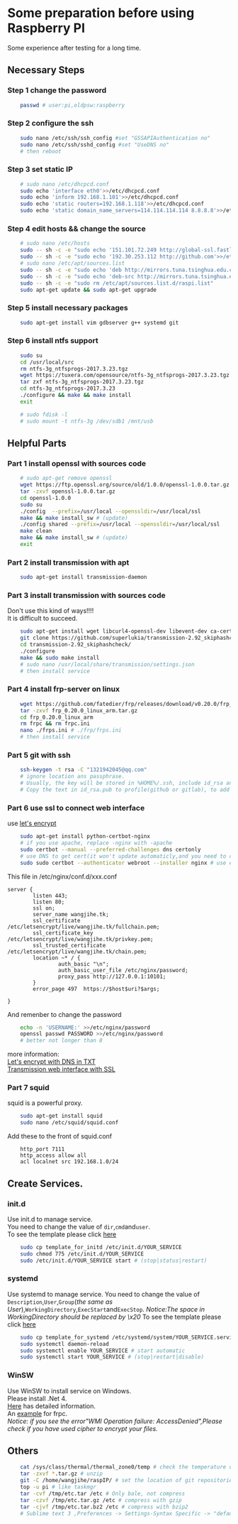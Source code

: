 Some preparation before using Raspberry PI
==========================================

Some experience after testing for a long time.


Necessary Steps
---------------

### Step 1 change the password ###
```Bash
    passwd # user:pi,oldpsw:raspberry
```

### Step 2 configure the ssh ###
```Bash
    sudo nano /etc/ssh/ssh_config #set "GSSAPIAuthentication no"
    sudo nano /etc/ssh/sshd_config #set "UseDNS no"
    # then reboot
```

### Step 3 set static IP ###
```Bash
    # sudo nano /etc/dhcpcd.conf
    sudo echo 'interface eth0'>>/etc/dhcpcd.conf
    sudo echo 'inform 192.168.1.101'>>/etc/dhcpcd.conf
    sudo echo 'static routers=192.168.1.118'>>/etc/dhcpcd.conf
    sudo echo 'static domain_name_servers=114.114.114.114 8.8.8.8'>>/etc/dhcpcd.conf
```

### Step 4 edit hosts && change the source ###
```Bash
    # sudo nano /etc/hosts
    sudo -- sh -c -e "sudo echo '151.101.72.249 http://global-ssl.fastly.Net'>>/etc/hosts"
    sudo -- sh -c -e "sudo echo '192.30.253.112 http://github.com'>>/etc/hosts"
    # sudo nano /etc/apt/sources.list
    sudo -- sh -c -e "sudo echo 'deb http://mirrors.tuna.tsinghua.edu.cn/raspbian/raspbian/ stretch main non-free contrib'>/etc/apt/sources.list"
    sudo -- sh -c -e "sudo echo 'deb-src http://mirrors.tuna.tsinghua.edu.cn/raspbian/raspbian/ stretch main non-free contrib'>>/etc/apt/sources.list"
    sudo -- sh -c -e "sudo rm /etc/apt/sources.list.d/raspi.list"
    sudo apt-get update && sudo apt-get upgrade 
```

### Step 5 install necessary packages ###
```Bash
    sudo apt-get install vim gdbserver g++ systemd git 
```

### Step 6 install ntfs support ###
```Bash
    sudo su
    cd /usr/local/src
    rm ntfs-3g_ntfsprogs-2017.3.23.tgz
    wget https://tuxera.com/opensource/ntfs-3g_ntfsprogs-2017.3.23.tgz
    tar zxf ntfs-3g_ntfsprogs-2017.3.23.tgz
    cd ntfs-3g_ntfsprogs-2017.3.23
    ./configure && make && make install
    exit

    # sudo fdisk -l
    # sudo mount -t ntfs-3g /dev/sdb1 /mnt/usb
```


Helpful Parts
-------------

### Part 1 install openssl with sources code ###
```Bash
    # sudo apt-get remove openssl
    wget https://ftp.openssl.org/source/old/1.0.0/openssl-1.0.0.tar.gz
    tar -zxvf openssl-1.0.0.tar.gz
    cd openssl-1.0.0
    sudo su
    ./config  --prefix=/usr/local --openssldir=/usr/local/ssl
    make && make install_sw # (update)
    ./config shared --prefix=/usr/local --openssldir=/usr/local/ssl
    make clean
    make && make install_sw # (update)
    exit
```

### Part 2 install transmission with apt ###
```Bash
    sudo apt-get install transmission-daemon
```

### Part 3 install transmission with sources code ###

Don't use this kind of ways!!!!  
It is difficult to succeed.  

```Bash
    sudo apt-get install wget libcurl4-openssl-dev libevent-dev ca-certificates libssl-dev pkg-config build-essential intltool
    git clone https://github.com/superlukia/transmission-2.92_skiphashcheck.git
    cd transmission-2.92_skiphashcheck/
    ./configure
    make && sudo make install
    # sudo nano /usr/local/share/transmission/settings.json
    # then install service
```

### Part 4 install frp-server on linux ###

```Bash
    wget https://github.com/fatedier/frp/releases/download/v0.20.0/frp_0.20.0_linux_arm.tar.gz
    tar -zxvf frp_0.20.0_linux_arm.tar.gz
    cd frp_0.20.0_linux_arm
    rm frpc && rm frpc.ini
    nano ./frps.ini # ./frp/frps.ini
    # then install service
```

### Part 5 git with ssh ###

```Bash
    ssh-keygen -t rsa -C "1321942045@qq.com"
    # ignore location ans passphrase.
    # Usually, the key will be stored in %HOME%/.ssh, include id_rsa ans id_rsa.pub.
    # Copy the text in id_rsa.pub to profile(github or gitlab), to add new ssh key.
```

### Part 6 use ssl to connect web interface ###

use [let's encrypt](https://letsencrypt.org/)
```Bash
    sudo apt-get install python-certbot-nginx
    # if you use apache, replace -nginx with -apache
    sudo certbot --manual --preferred-challenges dns certonly
    # use DNS to get cert(it won't update automaticly,and you need to change xxx.conf by yourself)
    sudo sudo certbot --authenticator webroot --installer nginx # use exist web server
```  

This file in /etc/nginx/conf.d/xxx.conf  

```
server {
        listen 443;
        listen 80;
        ssl on;
        server_name wangjihe.tk;
        ssl_certificate /etc/letsencrypt/live/wangjihe.tk/fullchain.pem;
        ssl_certificate_key /etc/letsencrypt/live/wangjihe.tk/privkey.pem;
        ssl_trusted_certificate /etc/letsencrypt/live/wangjihe.tk/chain.pem;
        location ~* / {
                auth_basic "\n";
                auth_basic_user_file /etc/nginx/password; 
                proxy_pass http://127.0.0.1:10101; 
        }
        error_page 497  https://$host$uri?$args;

}
```  

And remenber to change the password  

```Bash
    echo -n 'USERNAME:' >>/etc/nginx/password
    openssl passwd PASSWORD >>/etc/nginx/password
    # better not longer than 8
```

more information:  
[Let's encrypt with DNS in TXT](https://blog.csdn.net/u012291393/article/details/78768547)  
[Transmission web interface with SSL](https://moeclub.org/2017/07/11/318)  

### Part 7 squid ###

squid is a powerful proxy.  

```Bash
    sudo apt-get install squid
    sudo nano /etc/squid/squid.conf
```

Add these to the front of squid.conf  

```
    http_port 7111
    http_access allow all
    acl localnet src 192.168.1.0/24
```

Create Services.
------

### init.d ###

Use init.d to manage service.  
You need to change the value of `dir`,`cmd`and`user`.  
To see the template please click [here](./template_for_initd)  
```Bash
    sudo cp template_for_initd /etc/init.d/YOUR_SERVICE
    sudo chmod 775 /etc/init.d/YOUR_SERVICE
    sudo /etc/init.d/YOUR_SERVICE start # (stop|status|restart)
```
### systemd ###

Use systemd to manage service.
You need to change the value of `Description`,`User`,`Group`(*the same as User*),`WorkingDirectory`,`ExecStart`and`ExecStop`.
*Notice:The space in WorkingDirectory should be replaced by \x20*
To see the template please click [here](./template_for_systemd)  
```Bash
    sudo cp template_for_systemd /etc/systemd/system/YOUR_SERVICE.service
    sudo systemctl daemon-reload
    sudo systemctl enable YOUR_SERVICE # start automatic
    sudo systemctl start YOUR_SERVICE # (stop|restart|disable)
```
### WinSW ###

Use WinSW to install service on Windows.  
Please install .Net 4.  
[Here](https://github.com/kohsuke/winsw) has detailed information.  
An [example](./WinSW.xml) for frpc.  
*Notice: if you see the error"WMI Operation failure: AccessDenied",Please check if you have used cipher to encrypt your files.*

Others
------
```Bash
    cat /sys/class/thermal/thermal_zone0/temp # check the temperature of CPU
    tar -zxvf *.tar.gz # unzip
    git -C /home/wangjihe/raspIP/ # set the location of git repositories
    top -u pi # like taskmgr
    tar -cvf /tmp/etc.tar /etc # Only bale, not compress
    tar -czvf /tmp/etc.tar.gz /etc # compress with gzip
    tar -cjvf /tmp/etc.tar.bz2 /etc # compress with bzip2
    # Sublime text 3 ,Preferences -> Settings-Syntax Specific -> "default_line_endings":"unix"
```

